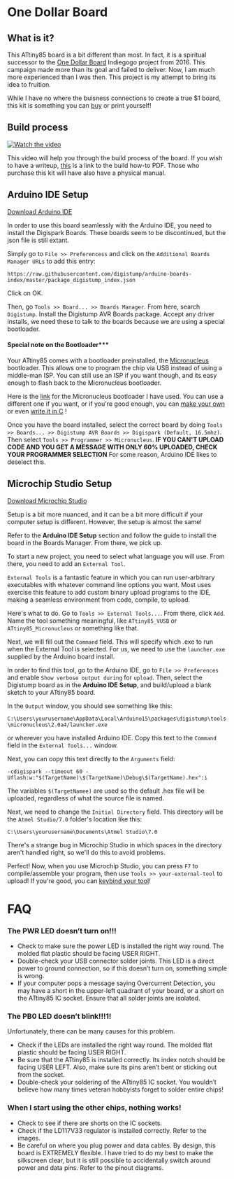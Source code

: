 # One Dollar Board

## What is it?
This ATtiny85 board is a bit different than most. In fact, it is a spiritual successor to the [One Dollar Board](https://www.indiegogo.com/projects/one-dollar-board--5/x/14830965#/updates/all) Indiegogo project from 2016. This campaign made more than its goal and failed to deliver. Now, I am much more experienced than I was then. This project is my attempt to bring its idea to fruition.

While I have no where the buisness connections to create a true $1 board, this kit is something you can [buy]() or print yourself!

## Build process

[![Watch the video](https://i.sstatic.net/Vp2cE.png)](https://youtu.be/vt5fpE0bzSY)

This video will help you through the build process of the board. If you wish to have a writeup, [this]() is a link to the build how-to PDF. Those who purchase this kit will have also have a physical manual.

## Arduino IDE Setup
[Download Arduino IDE](https://www.arduino.cc/en/software)

In order to use this board seamlessly with the Arduino IDE, you need to install the Digispark Boards. These boards seem to be discontinued, but the json file is still extant.

Simply go to `File >> Preferencess` and click on the `Additional Boards Manager URLs` to add this entry:

`https://raw.githubusercontent.com/digistump/arduino-boards-index/master/package_digistump_index.json`

Click on OK.

Then, go `Tools >> Board... >> Boards Manager`. From here, search `Digistump`. Install the Digistump AVR Boards package. Accept any driver installs, we need these to talk to the boards because we are using a special bootloader.

#### Special note on the Bootloader***
Your ATtiny85 comes with a bootloader preinstalled, the [Micronucleus](https://github.com/SpenceKonde/ATTinyCore/blob/v2.0.0-devThis-is-the-head-submit-PRs-against-this/avr/extras/Ref_Micronucleus.md) bootloader. This allows one to program the chip via USB instead of using a middle-man ISP. You can still use an ISP if you want though, and its easy enough to flash back to the Micronucleus bootloader.

Here is the [link](https://github.com/ashishchoudhary9998/ATtiny85-Boot-loader) for the Micronucleus bootloader I have used. You can use a different one if you want, or if you're good enough, you can [make your own](https://ww1.microchip.com/downloads/aemDocuments/documents/MCU08/ApplicationNotes/ApplicationNotes/Basic-Bootloader-for-AVR-MCU-DA-Family-DS00003341C.pdf) or even [write it in C](https://github.com/m3y54m/simple-avr-bootloader) !


Once you have the board installed, select the correct board by doing `Tools >> Boards... >> Digistump AVR Boards >> Digispark (Default, 16.5mhz)`. Then select `Tools >> Programmer >> Micronucleus`.
**IF YOU CAN'T UPLOAD CODE AND YOU GET A MESSAGE WITH ONLY 60% UPLOADED, CHECK YOUR PROGRAMMER SELECTION** For some reason, Arduino IDE likes to deselect this.

## Microchip Studio Setup
[Download Microchip Studio](https://www.microchip.com/en-us/tools-resources/develop/microchip-studio#Downloads)

Setup is a bit more nuanced, and it can be a bit more difficult if your computer setup is different. However, the setup is almost the same!

Refer to the **Arduino IDE Setup** section and follow the guide to install the board in the Boards Manager. From there, we pick up.

To start a new project, you need to select what language you will use. From there, you need to add an `External Tool`.

`External Tools` is a fantastic feature in which you can run user-arbitrary executables with whatever command line options you want. Most uses exercise this feature to add custom binary upload programs to the IDE, making a seamless environment from code, compile, to upload.

Here's what to do. Go to `Tools >> External Tools...`. From there, click `Add`. Name the tool something meaningful, like `ATtiny85_VUSB` or `ATtiny85_Micronucleus` or something like that.

Next, we will fill out the `Command` field. This will specify which .exe to run when the External Tool is selected. For us, we need to use the `launcher.exe` supplied by the Arduino board install.

In order to find this tool, go to the Arduino IDE, go to `File >> Preferences` and enable `Show verbose output during` for `upload`. Then, select the Digistump board as in the **Arduino IDE Setup**, and build/upload a blank sketch to your ATtiny85 board.

In the `Output` window, you should see something like this:

`C:\Users\yourusername\AppData\Local\Arduino15\packages\digistump\tools\micronucleus\2.0a4/launcher.exe`

or wherever you have installed Arduino IDE. Copy this text to the `Command` field in the `External Tools...` window.

Next, you can copy this text directly to the `Arguments` field:

`-cdigispark --timeout 60 -Uflash:w:"$(TargetName)\$(TargetName)\Debug\$(TargetName).hex":i`

The variables `$(TargetNamee)` are used so the default .hex file will be uploaded, regardless of what the source file is named.

Next, we need to change the `Initial Directory` field. This directory will be the `Atmel Studio/7.0` folder's location like this:

`C:\Users\yourusername\Documents\Atmel Studio\7.0`

There's a strange bug in Microchip Studio in which spaces in the directory aren't handled right, so we'll do this to avoid problems.

Perfect! Now, when you use Microchip Studio, you can press `F7` to compile/assemble your program, then use `Tools >> your-external-tool` to upload! If you're good, you can [keybind your tool](https://onlinedocs.microchip.com/pr/GUID-ECD8A826-B1DA-44FC-BE0B-5A53418A47BD-en-US-12/index.html?GUID-A8EAD702-6D06-4931-9F49-AFE189F48A73)!
# FAQ
### The PWR LED doesn’t turn on!!!
- Check to make sure the power LED is installed the right way round. The molded flat plastic should be facing USER RIGHT.
- Double-check your USB connector solder joints. This LED is a direct power to ground connection, so if this doesn’t turn on, something simple is wrong.
- If your computer pops a message saying Overcurrent Detection, you may have a short in the upper-left quadrant of your board, or a short on the ATtiny85 IC socket. Ensure that all solder joints are isolated.
### The PB0 LED doesn’t blink!!!1!
Unfortunately, there can be many causes for this problem.
- Check if the LEDs are installed the right way round. The molded flat plastic should be facing USER RIGHT.
- Be sure that the ATtiny85 is installed correctly. Its index notch should be facing USER LEFT. Also, make sure its pins aren’t bent or sticking out from the socket.
- Double-check your soldering of the ATtiny85 IC socket. You wouldn’t believe how many times veteran hobbyists forget to solder entire chips!
### When I start using the other chips, nothing works!
- Check to see if there are shorts on the IC sockets.
- Check if the LD117V33 regulator is installed correctly. Refer to the images.
- Be careful on where you plug power and data cables. By design, this board is EXTREMELY flexible. I have tried to do my best to make the silkscreen clear, but it is still possible to accidentally switch around power and data pins. Refer to the pinout diagrams.